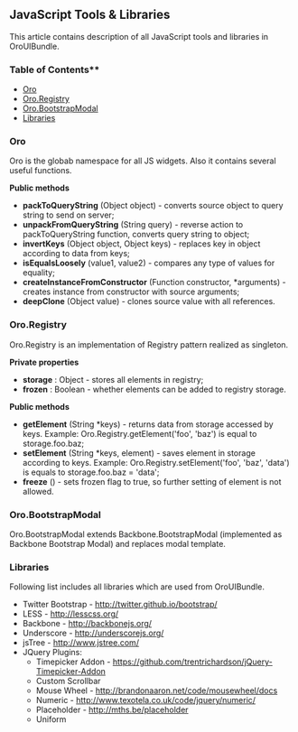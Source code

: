 JavaScript Tools & Libraries
----------------------------

This article contains description of all JavaScript tools and libraries in OroUIBundle.

### Table of Contents**

* [Oro](#oro)
* [Oro.Registry](#ororegistry)
* [Oro.BootstrapModal](#orobootstrapmodal)
* [Libraries](#libraries)


### Oro

Oro is the globab namespace for all JS widgets. Also it contains several useful functions.

**Public methods**

* **packToQueryString** (Object object) - converts source object to query string to send on server;
* **unpackFromQueryString** (String query) - reverse action to packToQueryString function, converts query string to object;
* **invertKeys** (Object object, Object keys) - replaces key in object according to data from keys;
* **isEqualsLoosely** (value1, value2) - compares any type of values for equality;
* **createInstanceFromConstructor** (Function constructor, *arguments) - creates instance from constructor
with source arguments;
* **deepClone** (Object value) - clones source value with all references.


### Oro.Registry

Oro.Registry is an implementation of Registry pattern realized as singleton.

**Private properties**

* **storage** : Object - stores all elements in registry;
* **frozen** : Boolean - whether elements can be added to registry storage.

**Public methods**

* **getElement** (String *keys) - returns data from storage accessed by keys.
Example: Oro.Registry.getElement('foo', 'baz') is equal to storage.foo.baz;
* **setElement** (String *keys, element) - saves element in storage according to keys.
Example: Oro.Registry.setElement('foo', 'baz', 'data') is equals to storage.foo.baz = 'data';
* **freeze** () - sets frozen flag to true, so further setting of element is not allowed.


### Oro.BootstrapModal

Oro.BootstrapModal extends Backbone.BootstrapModal (implemented as Backbone Bootstrap Modal) and replaces modal template.


### Libraries

Following list includes all libraries which are used from OroUIBundle.

* Twitter Bootstrap - http://twitter.github.io/bootstrap/
* LESS - http://lesscss.org/
* Backbone - http://backbonejs.org/
* Underscore - http://underscorejs.org/
* jsTree - http://www.jstree.com/
* JQuery Plugins:
    * Timepicker Addon - https://github.com/trentrichardson/jQuery-Timepicker-Addon
    * Custom Scrollbar
    * Mouse Wheel - http://brandonaaron.net/code/mousewheel/docs
    * Numeric - http://www.texotela.co.uk/code/jquery/numeric/
    * Placeholder - http://mths.be/placeholder
    * Uniform
